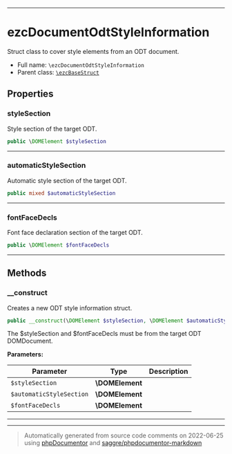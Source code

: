 ***

# ezcDocumentOdtStyleInformation

Struct class to cover style elements from an ODT document.



* Full name: `\ezcDocumentOdtStyleInformation`
* Parent class: [`\ezcBaseStruct`](./ezcBaseStruct.md)



## Properties


### styleSection

Style section of the target ODT.

```php
public \DOMElement $styleSection
```






***

### automaticStyleSection

Automatic style section of the target ODT.

```php
public mixed $automaticStyleSection
```






***

### fontFaceDecls

Font face declaration section of the target ODT.

```php
public \DOMElement $fontFaceDecls
```






***

## Methods


### __construct

Creates a new ODT style information struct.

```php
public __construct(\DOMElement $styleSection, \DOMElement $automaticStyleSection, \DOMElement $fontFaceDecls): mixed
```

The $styleSection and $fontFaceDecls must be from the target ODT
DOMDocument.






**Parameters:**

| Parameter | Type | Description |
|-----------|------|-------------|
| `$styleSection` | **\DOMElement** |  |
| `$automaticStyleSection` | **\DOMElement** |  |
| `$fontFaceDecls` | **\DOMElement** |  |




***


***
> Automatically generated from source code comments on 2022-06-25 using [phpDocumentor](http://www.phpdoc.org/) and [saggre/phpdocumentor-markdown](https://github.com/Saggre/phpDocumentor-markdown)
